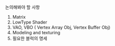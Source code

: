 논의해봐야 할 사항
 1. Matrix
 2. LowType Shader
 3. VAO, VBO ( Vertex Array Obj, Vertex Buffer Obj)
 4. Modeling and texturing
 5. 필요한 블럭의 명세
